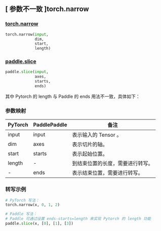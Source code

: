 ## [ 参数不一致 ]torch.narrow
### [torch.narrow](https://pytorch.org/docs/stable/generated/torch.narrow.html?highlight=narrow#torch.narrow)
```python
torch.narrow(input,
             dim,
             start,
             length)
```


### [paddle.slice](https://www.paddlepaddle.org.cn/documentation/docs/zh/api/paddle/slice_cn.html#slice)
```python
paddle.slice(input,
             axes,
             starts,
             ends)
```

其中 Pytorch 的 length 与 Paddle 的 ends 用法不一致，具体如下：
### 参数映射
| PyTorch       | PaddlePaddle | 备注                                                   |
| ------------- | ------------ | ------------------------------------------------------ |
| input           | input         | 表示输入的 Tensor 。                                           |
| dim           | axes         | 表示切片的轴。                                           |
| start         | starts       | 表示起始位置。                                           |
| length        | -            | 到结束位置的长度，需要进行转写。                                       |
| -             | ends         | 表示结束位置，需要进行转写。                                           |


### 转写示例
``` python
# PyTorch 写法：
torch.narrow(x, 0, 1, 2)

# Paddle 写法：
# Paddle 可通过设置 ends-starts=length 来实现 Pytorch 的 length 功能
paddle.slice(x, [0], [1], [3])
```
